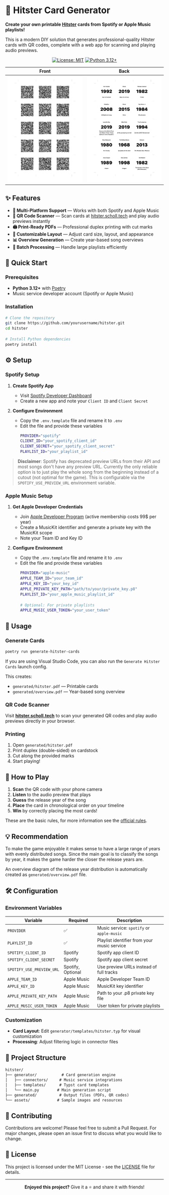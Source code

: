 # 🎵 Hitster Card Generator

**Create your own printable [Hitster](https://hitstergame.com) cards from Spotify or Apple Music playlists!**

This is a modern DIY solution that generates professional-quality Hitster cards with QR codes, complete with a web app for scanning and playing audio previews.

<div align="center">

[![License: MIT](https://img.shields.io/badge/License-MIT-yellow.svg)](https://opensource.org/licenses/MIT)
[![Python 3.12+](https://img.shields.io/badge/python-3.12+-blue.svg)](https://www.python.org/downloads/)

</div>

| Front | Back |
|-------|------|
| ![Hitster Front](assets/hitster_front.jpg) | ![Hitster Back](assets/hitster_back.jpg) |

## ✨ Features

- **🎵 Multi-Platform Support** — Works with both Spotify and Apple Music
- **📱 QR Code Scanner** — Scan cards at [hitster.scholl.tech](https://hitster.scholl.tech) and play audio previews instantly  
- **🖨️ Print-Ready PDFs** — Professional duplex printing with cut marks
- **🎨 Customizable Layout** — Adjust card size, layout, and appearance
- **📊 Overview Generation** — Create year-based song overviews
- **🔄 Batch Processing** — Handle large playlists efficiently

## 🚀 Quick Start

### Prerequisites

- **Python 3.12+** with [Poetry](https://python-poetry.org/)
- Music service developer account (Spotify or Apple Music)

### Installation

```bash
# Clone the repository
git clone https://github.com/yourusername/hitster.git
cd hitster

# Install Python dependencies
poetry install
```

## ⚙️ Setup

### Spotify Setup

1. **Create Spotify App**
   - Visit [Spotify Developer Dashboard](https://developer.spotify.com/dashboard)
   - Create a new app and note your `Client ID` and `Client Secret`

2. **Configure Environment**
    - Copy the `.env.template` file and rename it to `.env`
    - Edit the file and provide these variables
        ```bash
        PROVIDER="spotify"
        CLIENT_ID="your_spotify_client_id"
        CLIENT_SECRET="your_spotify_client_secret"
        PLAYLIST_ID="your_playlist_id"
        ```

> **Disclaimer**: Spotify has deprecated preview URLs from their API and most songs don't have any preview URL. Currently the only reliable option is to just play the whole song from the beginning instead of a cutout (not optimal for the game). This is configurable via the `SPOTIFY_USE_PREVIEW_URL` environment variable.

### Apple Music Setup

1. **Get Apple Developer Credentials**
   - Join [Apple Developer Program](https://developer.apple.com/programs/) (active membership costs 99$ per year)
   - Create a MusicKit identifier and generate a private key with the MusicKit scope
   - Note your Team ID and Key ID

2. **Configure Environment**
   - Copy the `.env.template` file and rename it to `.env`
   - Edit the file and provide these variables
        ```bash
        PROVIDER="apple-music"
        APPLE_TEAM_ID="your_team_id"
        APPLE_KEY_ID="your_key_id"
        APPLE_PRIVATE_KEY_PATH="path/to/your/private_key.p8"
        PLAYLIST_ID="your_apple_music_playlist_id"

        # Optional: For private playlists
        APPLE_MUSIC_USER_TOKEN="your_user_token"
        ```

## 🎯 Usage

### Generate Cards

```bash
poetry run generate-hitster-cards
```

If you are using Visual Studio Code, you can also run the `Generate Hitster Cards` launch config.

This creates:
- `generated/hitster.pdf` — Printable cards
- `generated/overview.pdf` — Year-based song overview

### QR Code Scanner

Visit **[hitster.scholl.tech](https://hitster.scholl.tech)** to scan your generated QR codes and play audio previews directly in your browser.

### Printing

1. Open `generated/hitster.pdf`
2. Print duplex (double-sided) on cardstock
3. Cut along the provided marks
4. Start playing!

## 🎲 How to Play

1. **Scan** the QR code with your phone camera
2. **Listen** to the audio preview that plays
3. **Guess** the release year of the song
4. **Place** the card in chronological order on your timeline
5. **Win** by correctly placing the most cards!

These are the basic rules, for more information see the [official rules](https://hitstergame.com/en-gb/how-to-play-free/).

## 💡 Recommendation

To make the game enjoyable it makes sense to have a large range of years with evenly distributed songs. Since the main goal is to classify the songs by year, it makes the game harder the closer the release years are.

An overview diagram of the release year distribution is automatically created as `generated/overview.pdf` file.

## 🛠️ Configuration

### Environment Variables

| Variable | Required | Description |
|----------|----------|-------------|
| `PROVIDER` | ✅ | Music service: `spotify` or `apple-music` |
| `PLAYLIST_ID` | ✅ | Playlist identifier from your music service |
| `SPOTIFY_CLIENT_ID` | Spotify | Spotify app client ID |
| `SPOTIFY_CLIENT_SECRET` | Spotify | Spotify app client secret |
| `SPOTIFY_USE_PREVIEW_URL` | Spotify, Optional | Use preview URLs instead of full tracks |
| `APPLE_TEAM_ID` | Apple Music | Apple Developer Team ID |
| `APPLE_KEY_ID` | Apple Music | MusicKit key identifier |
| `APPLE_PRIVATE_KEY_PATH` | Apple Music | Path to your .p8 private key file |
| `APPLE_MUSIC_USER_TOKEN` | Apple Music | User token for private playlists |

### Customization

- **Card Layout**: Edit `generator/templates/hitster.typ` for visual customization
- **Processing**: Adjust filtering logic in connector files

## 📁 Project Structure

```
hitster/
├── generator/           # Card generation engine
│   ├── connectors/     # Music service integrations
│   ├── templates/      # Typst card templates
│   └── main.py        # Main generation script
├── generated/          # Output files (PDFs, QR codes)
└── assets/            # Sample images and resources
```

## 🤝 Contributing

Contributions are welcome! Please feel free to submit a Pull Request. For major changes, please open an issue first to discuss what you would like to change.

## 📄 License

This project is licensed under the MIT License - see the [LICENSE](LICENSE) file for details.

---

<div align="center">

**Enjoyed this project?** Give it a ⭐️ and share it with friends!

</div>
